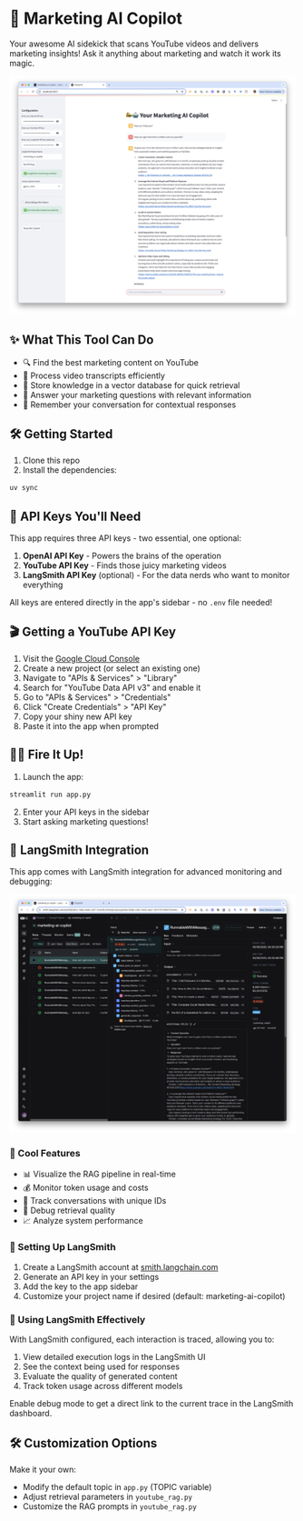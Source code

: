 # 🚀 Marketing AI Copilot

Your awesome AI sidekick that scans YouTube videos and delivers marketing insights! Ask it anything about marketing and watch it work its magic.

![Marketing AI Copilot App](images/app.png)

## ✨ What This Tool Can Do

- 🔍 Find the best marketing content on YouTube
- 🧠 Process video transcripts efficiently
- 💾 Store knowledge in a vector database for quick retrieval
- 💬 Answer your marketing questions with relevant information
- 🧵 Remember your conversation for contextual responses

## 🛠️ Getting Started

1. Clone this repo
2. Install the dependencies:
```bash
uv sync
```

## 🔑 API Keys You'll Need

This app requires three API keys - two essential, one optional:

1. **OpenAI API Key** - Powers the brains of the operation
2. **YouTube API Key** - Finds those juicy marketing videos
3. **LangSmith API Key** (optional) - For the data nerds who want to monitor everything

All keys are entered directly in the app's sidebar - no `.env` file needed!

## 🎬 Getting a YouTube API Key

1. Visit the [Google Cloud Console](https://console.cloud.google.com/)
2. Create a new project (or select an existing one)
3. Navigate to "APIs & Services" > "Library"
4. Search for "YouTube Data API v3" and enable it
5. Go to "APIs & Services" > "Credentials"
6. Click "Create Credentials" > "API Key"
7. Copy your shiny new API key
8. Paste it into the app when prompted

## 🏃‍♀️ Fire It Up!

1. Launch the app:
```bash
streamlit run app.py
```
2. Enter your API keys in the sidebar
3. Start asking marketing questions!

## 🔬 LangSmith Integration

This app comes with LangSmith integration for advanced monitoring and debugging:

![LangSmith Integration](images/langsmith.png)

### 🎁 Cool Features
- 📊 Visualize the RAG pipeline in real-time
- 💰 Monitor token usage and costs
- 🔢 Track conversations with unique IDs
- 🐞 Debug retrieval quality
- 📈 Analyze system performance

### 🔧 Setting Up LangSmith

1. Create a LangSmith account at [smith.langchain.com](https://smith.langchain.com/)
2. Generate an API key in your settings
3. Add the key to the app sidebar
4. Customize your project name if desired (default: marketing-ai-copilot)

### 🧪 Using LangSmith Effectively

With LangSmith configured, each interaction is traced, allowing you to:

1. View detailed execution logs in the LangSmith UI
2. See the context being used for responses
3. Evaluate the quality of generated content
4. Track token usage across different models

Enable debug mode to get a direct link to the current trace in the LangSmith dashboard.

## 🛠️ Customization Options

Make it your own:

- Modify the default topic in `app.py` (TOPIC variable)
- Adjust retrieval parameters in `youtube_rag.py`
- Customize the RAG prompts in `youtube_rag.py`
